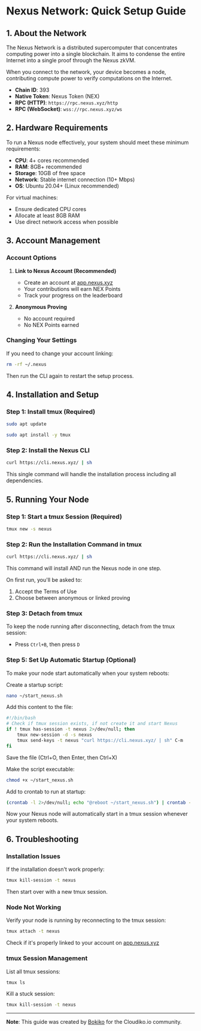 # Nexus Network: Quick Setup Guide

## 1. About the Network

The Nexus Network is a distributed supercomputer that concentrates computing power into a single blockchain. It aims to condense the entire Internet into a single proof through the Nexus zkVM.

When you connect to the network, your device becomes a node, contributing compute power to verify computations on the Internet.

- **Chain ID**: 393
- **Native Token**: Nexus Token (NEX)
- **RPC (HTTP)**: `https://rpc.nexus.xyz/http`
- **RPC (WebSocket)**: `wss://rpc.nexus.xyz/ws`

## 2. Hardware Requirements

To run a Nexus node effectively, your system should meet these minimum requirements:

- **CPU**: 4+ cores recommended
- **RAM**: 8GB+ recommended
- **Storage**: 10GB of free space
- **Network**: Stable internet connection (10+ Mbps)
- **OS**: Ubuntu 20.04+ (Linux recommended)

For virtual machines:
- Ensure dedicated CPU cores
- Allocate at least 8GB RAM
- Use direct network access when possible

## 3. Account Management

### Account Options

1. **Link to Nexus Account (Recommended)**
   - Create an account at [app.nexus.xyz](https://app.nexus.xyz)
   - Your contributions will earn NEX Points
   - Track your progress on the leaderboard

2. **Anonymous Proving**
   - No account required
   - No NEX Points earned

### Changing Your Settings

If you need to change your account linking:

```bash
rm -rf ~/.nexus
```

Then run the CLI again to restart the setup process.

## 4. Installation and Setup

### Step 1: Install tmux (Required)

```bash
sudo apt update
```

```bash
sudo apt install -y tmux
```

### Step 2: Install the Nexus CLI

```bash
curl https://cli.nexus.xyz/ | sh
```

This single command will handle the installation process including all dependencies.

## 5. Running Your Node

### Step 1: Start a tmux Session (Required)

```bash
tmux new -s nexus
```

### Step 2: Run the Installation Command in tmux

```bash
curl https://cli.nexus.xyz/ | sh
```

This command will install AND run the Nexus node in one step.

On first run, you'll be asked to:
1. Accept the Terms of Use
2. Choose between anonymous or linked proving

### Step 3: Detach from tmux

To keep the node running after disconnecting, detach from the tmux session:
- Press `Ctrl+B`, then press `D`

### Step 5: Set Up Automatic Startup (Optional)

To make your node start automatically when your system reboots:

Create a startup script:

```bash
nano ~/start_nexus.sh
```

Add this content to the file:

```bash
#!/bin/bash
# Check if tmux session exists, if not create it and start Nexus
if ! tmux has-session -t nexus 2>/dev/null; then
    tmux new-session -d -s nexus
    tmux send-keys -t nexus "curl https://cli.nexus.xyz/ | sh" C-m
fi
```

Save the file (Ctrl+O, then Enter, then Ctrl+X)

Make the script executable:

```bash
chmod +x ~/start_nexus.sh
```

Add to crontab to run at startup:

```bash
(crontab -l 2>/dev/null; echo "@reboot ~/start_nexus.sh") | crontab -
```

Now your Nexus node will automatically start in a tmux session whenever your system reboots.

## 6. Troubleshooting

### Installation Issues

If the installation doesn't work properly:

```bash
tmux kill-session -t nexus
```

Then start over with a new tmux session.

### Node Not Working

Verify your node is running by reconnecting to the tmux session:

```bash
tmux attach -t nexus
```

Check if it's properly linked to your account on [app.nexus.xyz](https://app.nexus.xyz)

### tmux Session Management

List all tmux sessions:

```bash
tmux ls
```

Kill a stuck session:

```bash
tmux kill-session -t nexus
```

---

**Note**: This guide was created by [Bokiko](https://github.com/bokiko) for the Cloudiko.io community.
